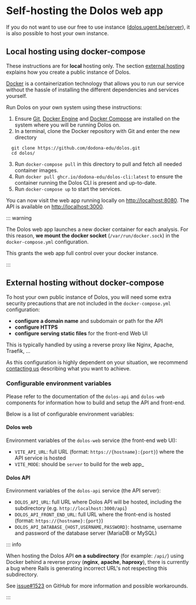# Self-hosting the Dolos web app

If you do not want to use our free to use instance ([dolos.ugent.be/server](https://dolos.ugent.be/server)),
it is also possible to host your own instance.

## Local hosting using docker-compose

These instructions are for **local** hosting only. The section [external hosting](#external-hosting-without-docker-compose) explains how you create a public instance of Dolos.

[Docker](https://www.docker.com/) is a containerization technology that allows you to run our service without the hassle of installing the different dependencies and services yourself.


Run Dolos on your own system using these instructions:

1. Ensure [Git](https://git-scm.com/downloads), [Docker Engine](https://docs.docker.com/engine/install/) and [Docker Compose](https://docs.docker.com/compose/install/) are installed on the system where you will be running Dolos on.
2. In a terminal, clone the Docker repository with Git and enter the new directory
  ```
    git clone https://github.com/dodona-edu/dolos.git
    cd dolos/
  ```
3. Run `docker-compose pull` in this directory to pull and fetch all needed container images.
4. Run `docker pull ghcr.io/dodona-edu/dolos-cli:latest` to ensure the container running the Dolos CLI is present and up-to-date.
5. Run `docker-compose up` to start the services.

You can now visit the web app running locally on <http://localhost:8080>.
The API is available on <http://localhost:3000>.

::: warning

The Dolos web app launches a new docker container for each analysis.
For this reason, **we mount the docker socket** (`/var/run/docker.sock`) in the `docker-compose.yml` configuration.

This grants the web app full control over your docker instance.

:::

## External hosting without docker-compose

To host your own public instance of Dolos, you will need some extra security precautions that are not included in the `docker-compose.yml` configuration:
- **configure a domain name** and subdomain or path for the API
- **configure HTTPS**
- **configure serving static files** for the front-end Web UI

This is typically handled by using a reverse proxy like Nginx, Apache, Traefik, ... 

As this configuration is highly dependent on your situation, we recommend [contacting us](/about/contact) describing what you want to achieve.

### Configurable environment variables

Please refer to the documentation of the `dolos-api` and `dolos-web` components for information how to build and setup the API and front-end.

Below is a list of configurable environment variables:

#### Dolos web
Environment variables of the `dolos-web` service (the front-end web UI):

- `VITE_API_URL`: full URL (format: `https://{hostname}:{port}`) where the API service is hosted
- `VITE_MODE`: should be `server` to build for the web app_

#### Dolos API 
Environment variables of the `dolos-api` service (the API server):

- `DOLOS_API_URL`: full URL where Dolos API will be hosted, including the subdirectory (e.g. `http://localhost:3000/api`)
- `DOLOS_API_FRONT_END_URL`: full URL where the front-end is hosted (format: `https://{hostname}:{port}`)
- `DOLOS_API_DATABASE_{HOST,USERNAME,PASSWORD}`: hostname, username and password of the database server (MariaDB or MySQL)

::: info

When hosting the Dolos API **on a subdirectory** (for example: `/api/`) using Docker behind a reverse proxy (**nginx**, **apache**, **haproxy**), there is currently a bug where Rails is generating incorrect URL's not respecting this subdirectory.

See [issue#1523](https://github.com/dodona-edu/dolos/issues/1523) on GitHub for more information and possible workarounds.

:::
